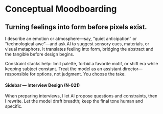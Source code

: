 # Conceptual Moodboarding

## Turning feelings into form before pixels exist.

I describe an emotion or atmosphere—say, “quiet anticipation” or “technological awe”—and ask AI to suggest sensory cues, materials, or visual metaphors. It translates feeling into form, bridging the abstract and the tangible before design begins.

Constraint stacks help: limit palette, forbid a favorite motif, or shift era while keeping subject constant. Treat the model as an assistant director—responsible for options, not judgment. You choose the take.

#### Sidebar — Interview Design (N-021)

When preparing interviews, I let AI propose questions and constraints, then I rewrite. Let the model draft breadth; keep the final tone human and specific.
